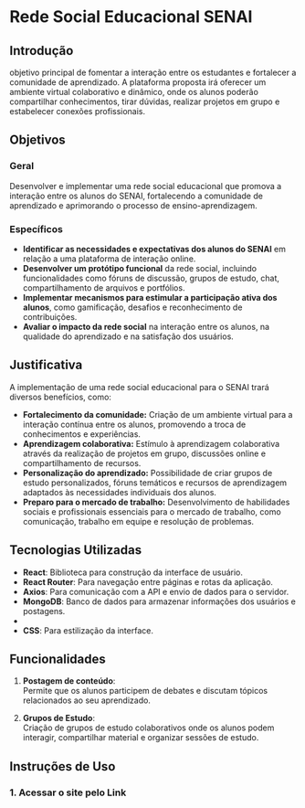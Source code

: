 # Rede Social Educacional SENAI

## Introdução

objetivo principal de fomentar a interação entre os estudantes e fortalecer a comunidade de aprendizado. A plataforma proposta irá oferecer um ambiente virtual colaborativo e dinâmico, onde os alunos poderão compartilhar conhecimentos, tirar dúvidas, realizar projetos em grupo e estabelecer conexões profissionais.

## Objetivos

### Geral
Desenvolver e implementar uma rede social educacional que promova a interação entre os alunos do SENAI, fortalecendo a comunidade de aprendizado e aprimorando o processo de ensino-aprendizagem.

### Específicos
- **Identificar as necessidades e expectativas dos alunos do SENAI** em relação a uma plataforma de interação online.
- **Desenvolver um protótipo funcional** da rede social, incluindo funcionalidades como fóruns de discussão, grupos de estudo, chat, compartilhamento de arquivos e portfólios.
- **Implementar mecanismos para estimular a participação ativa dos alunos**, como gamificação, desafios e reconhecimento de contribuições.
- **Avaliar o impacto da rede social** na interação entre os alunos, na qualidade do aprendizado e na satisfação dos usuários.

## Justificativa

A implementação de uma rede social educacional para o SENAI trará diversos benefícios, como:

- **Fortalecimento da comunidade:** Criação de um ambiente virtual para a interação contínua entre os alunos, promovendo a troca de conhecimentos e experiências.
- **Aprendizagem colaborativa:** Estímulo à aprendizagem colaborativa através da realização de projetos em grupo, discussões online e compartilhamento de recursos.
- **Personalização do aprendizado:** Possibilidade de criar grupos de estudo personalizados, fóruns temáticos e recursos de aprendizagem adaptados às necessidades individuais dos alunos.
- **Preparo para o mercado de trabalho:** Desenvolvimento de habilidades sociais e profissionais essenciais para o mercado de trabalho, como comunicação, trabalho em equipe e resolução de problemas.

## Tecnologias Utilizadas

- **React**: Biblioteca para construção da interface de usuário.
- **React Router**: Para navegação entre páginas e rotas da aplicação.
- **Axios**: Para comunicação com a API e envio de dados para o servidor.
- **MongoDB**: Banco de dados para armazenar informações dos usuários e postagens.
- 
- **CSS**: Para estilização da interface.

## Funcionalidades

1. **Postagem de conteúdo**:  
   Permite que os alunos participem de debates e discutam tópicos relacionados ao seu aprendizado.

2. **Grupos de Estudo**:  
   Criação de grupos de estudo colaborativos onde os alunos podem interagir, compartilhar material e organizar sessões de estudo.


## Instruções de Uso

### 1. Acessar o site pelo Link

